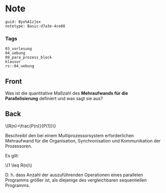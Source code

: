 # Note
```
guid: Byo%A1z]ex
notetype: Basic-d7a3e-4ce08
```

### Tags
```
03_vorlesung
04_uebung
09_para_prozess_block
klausur
rs::04_uebung
```

## Front
<p>Was ist die quantitative Maßzahl des <b>Mehraufwands für die
Parallelisierung</b> definiert und was sagt sie aus?

## Back
<p>\(R(n)=\frac{P(n)}{P(1)}\)
<p>Beschreibt den bei einem Multiprozessorsystem erforderlichen
Mehraufwand für die Organisation, Synchronisation und Kommunikation
der Prozessoren.
<p>Es gilt:
<p>\(1 \leq R(n)\)
<p>D. h. dass Anzahl der auszuführenden Operationen eines
parallelen Programms größer ist, als diejenige des vergleichbaren
sequentiellen Programms.
